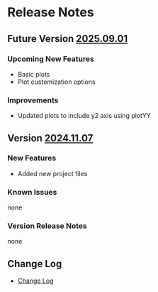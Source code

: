 # Release Notes

## Future Version [2025.09.01](README.md)

### Upcoming New Features

- Basic plots
- Plot customization options

### Improvements

- Updated plots to include y2 axis using plotYY

## Version [2024.11.07](README.md)

### New Features

- Added new project files

### Known Issues

none

### Version Release Notes

none

## Change Log

- [Change Log](CHANGELOG.md)
